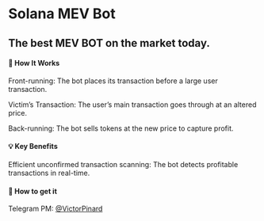 # Solana MEV Bot
## The best MEV BOT on the market today.

#### 🎯 How It Works

Front-running: The bot places its transaction before a large user transaction.

Victim’s Transaction: The user’s main transaction goes through at an altered price.

Back-running: The bot sells tokens at the new price to capture profit.

#### 💡 Key Benefits

Efficient unconfirmed transaction scanning: The bot detects profitable transactions in real-time.

#### 🚀 How to get it

Telegram PM: [@VictorPinard](https://t.me/VictorPinard)
